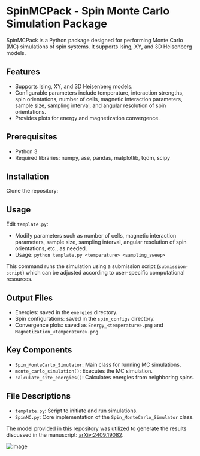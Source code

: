 # SpinMCPack - Spin Monte Carlo Simulation Package

SpinMCPack is a Python package designed for performing Monte Carlo (MC) simulations of spin systems. It supports Ising, XY, and 3D Heisenberg models.

## Features
- Supports Ising, XY, and 3D Heisenberg models.
- Configurable parameters include temperature, interaction strengths, spin orientations, number of cells, magnetic interaction parameters, sample size, sampling interval, and angular resolution of spin orientations.
- Provides plots for energy and magnetization convergence.


## Prerequisites
- Python 3
- Required libraries: numpy, ase, pandas, matplotlib, tqdm, scipy

## Installation
Clone the repository:

## Usage
Edit `template.py`:
- Modify parameters such as number of cells, magnetic interaction parameters, sample size, sampling interval, angular resolution of spin orientations, etc., as needed.
- Usage: `python template.py <temperature> <sampling_sweep>`

This command runs the simulation using a submission script (`submission-script`) which can be adjusted according to user-specific computational resources.

## Output Files
- Energies: saved in the `energies` directory.
- Spin configurations: saved in the `spin_configs` directory.
- Convergence plots: saved as `Energy_<temperature>.png` and `Magnetization_<temperature>.png`.

## Key Components
- `Spin_MonteCarlo_Simulator`: Main class for running MC simulations.
- `monte_carlo_simulation()`: Executes the MC simulation.
- `calculate_site_energies()`: Calculates energies from neighboring spins.

## File Descriptions
- `template.py`: Script to initiate and run simulations.
- `SpinMC.py`: Core implementation of the `Spin_MonteCarlo_Simulator` class.


The model provided in this repository was utilized to generate the results discussed in the manuscript: [arXiv:2409.19082](https://arxiv.org/abs/2409.19082).

![image](https://github.com/user-attachments/assets/db90d7af-3153-4b20-b046-08bb6c39e82a)

